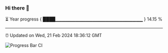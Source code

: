 ### Hi there 👋

⏳ Year progress { ████▁▁▁▁▁▁▁▁▁▁▁▁▁▁▁▁▁▁▁▁▁▁▁▁▁▁ } 14.15 %

---

⏰ Updated on Wed, 21 Feb 2024 18:36:12 GMT

![Progress Bar CI](https://github.com/IshwaranRudhara/GIT-ACTION/workflows/Progress%20Bar%20CI/badge.svg)
